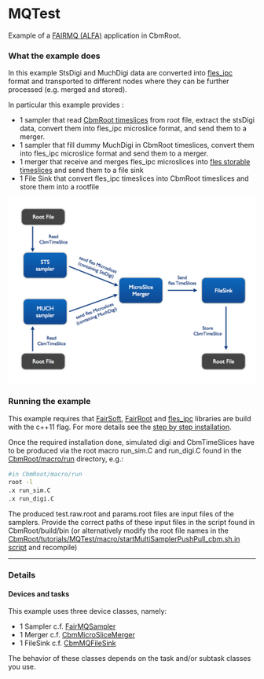 MQTest
========
Example of a [FAIRMQ (ALFA)](https://github.com/FairRootGroup/FairRoot/tree/master/fairmq) application in CbmRoot.

### What the example does
In this example StsDigi and MuchDigi data are converted into [fles_ipc](https://github.com/cbm-fles/fles_ipc) format and transported to different nodes where they can be further processed (e.g. merged and stored).

In particular this example provides :
* 1 sampler that read [CbmRoot timeslices](https://github.com/NicolasWinckler/CbmRoot/blob/devmq/run/CbmTimeSlice.h) from root file, extract the stsDigi data, convert them into fles_ipc microslice format, and send them to a merger.
* 1 sampler that fill dummy MuchDigi in CbmRoot timeslices, convert them into fles_ipc microslice format and send them to a merger.
* 1 merger that receive and merges fles_ipc microslices into [fles storable timeslices](https://github.com/cbm-fles/fles_ipc/blob/master/StorableTimeslice.hpp) and send them to a file sink
* 1 File Sink that convert fles_ipc timeslices into CbmRoot timeslices and store them into a rootfile

![example of topology](Doc/CBM-MQTest-Topology01.jpg?raw=true "Simple topology example")

### Running the example

This example requires that [FairSoft](https://github.com/FairRootGroup/FairSoft/tree/dev), [FairRoot](https://github.com/FairRootGroup/FairRoot/tree/dev) and [fles_ipc](https://github.com/cbm-fles/fles_ipc) libraries are build with the c++11 flag.
For more details see the [step by step installation](https://github.com/NicolasWinckler/CbmRoot/tree/devmq).

Once the required installation done, simulated digi and CbmTimeSlices have to be produced via the root macro run_sim.C and run_digi.C found in the [CbmRoot/macro/run](https://github.com/NicolasWinckler/CbmRoot/tree/devmq/macro/run) directory, e.g.:
```bash
#in CbmRoot/macro/run
root -l
.x run_sim.C
.x run_digi.C
```
The produced test.raw.root and params.root files are input files of the samplers.
Provide the correct paths of these input files in the script found in CbmRoot/build/bin (or alternatively modify the root file names in the [CbmRoot/tutorials/MQTest/macro/startMultiSamplerPushPull_cbm.sh.in script](https://github.com/NicolasWinckler/CbmRoot/blob/devmq/tutorials/MQTest/macro/startMultiSamplerPushPull_cbm.sh.in) and recompile)

- - - -

### Details
#### Devices and tasks

This example uses three device classes, namely:
* 1 Sampler c.f. [FairMQSampler](https://github.com/FairRootGroup/FairRoot/blob/dev/base/MQ/FairMQSampler.h)
* 1 Merger c.f. [CbmMicroSliceMerger](https://github.com/NicolasWinckler/CbmRoot/blob/devmq/tutorials/MQTest/MQDevices/CbmMicroSliceMerger.h)
* 1 FileSink c.f. [CbmMQFileSink](https://github.com/NicolasWinckler/CbmRoot/blob/devmq/tutorials/MQTest/MQDevices/CbmMQFileSink.h)

The behavior of these classes depends on the task and/or subtask classes you use.

